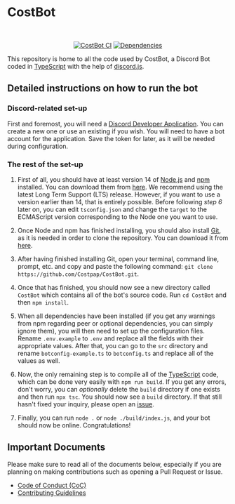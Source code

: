 # CostBot

<div align="center">
<br role="presentation" />
<p>
<a href="https://github.com/Costpap/CostBot/actions"><img src="https://github.com/Costpap/CostBot/workflows/CostBot%20Continuous%20Integration/badge.svg" alt="CostBot CI"/></a>
<a href="https://david-dm.org/Costpap/CostBot"><img src="https://img.shields.io/david/Costpap/CostBot.svg" alt="Dependencies" /></a>
</p>
</div>

This repository is home to all the code used by CostBot, a Discord Bot coded in [TypeScript](https://www.typescriptlang.org/) with the help of [discord.js](https://github.com/discordjs/discord.js).

## Detailed instructions on how to run the bot

### Discord-related set-up

First and foremost, you will need a [Discord Developer Application](https://discord.com/developers/applications). You can create a new one or use an existing if you wish. You will need to have a bot account for the application. Save the token for later, as it will be needed during configuration.

### The rest of the set-up

1. First of all, you should have at least version 14 of [Node.js](https://nodejs.org/) and [npm](https://www.npmjs.com/) installed. You can download them from [here](https://nodejs.org/en/download/). We recommend using the latest Long Term Support (LTS) release.
   However, if you want to use a version earlier than 14, that is entirely possible. Before following _step 6_ later on, you can edit `tsconfig.json` and change the `target` to the ECMAScript version corresponding to the Node one you want to use.

2. Once Node and npm has finished installing, you should also install [Git](https://git-scm.com/), as it is needed in order to clone the repository. You can download it from [here](https://git-scm.com/downloads).

3. After having finished installing Git, open your terminal, command line, prompt, etc. and copy and paste the following command: `git clone https://github.com/Costpap/CostBot.git`.

4. Once that has finished, you should now see a new directory called `CostBot` which contains all of the bot's source code. Run `cd CostBot` and then `npm install`.

5. When all dependencies have been installed (if you get any warnings from npm regarding peer or optional dependencies, you can simply ignore them), you will then need to set up the configuration files. Rename `.env.example` to `.env` and replace all the fields with their appropriate values. After that, you can go to the `src` directory and rename `botconfig-example.ts` to `botconfig.ts` and replace all of the values as well.

6. Now, the only remaining step is to compile all of the [TypeScript](https://www.typescriptlang.org/) code, which can be done very easily with `npm run build`. If you get any errors, don't worry, you can _optionally_ delete the `build` directory if one exists and then run `npx tsc`. You should now see a `build` directory. If that still hasn't fixed your inquiry, please open an [issue](https://github.com/Costpap/CostBot/issues/new/choose).

7. Finally, you can run `node .` or `node ./build/index.js`, and your bot should now be online. Congratulations!

## Important Documents

Please make sure to read all of the documents below, especially if you are planning on making contributions such as opening a Pull Request or Issue.

-   [Code of Conduct (CoC)](.github/CODE_OF_CONDUCT.md)
-   [Contributing Guidelines](.github/CONTRIBUTING.md)
